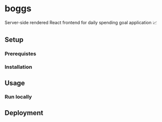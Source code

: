 # boggs

Server-side rendered React frontend for daily spending goal application 📈

## Setup

### Prerequistes

### Installation

## Usage

### Run locally

## Deployment
